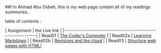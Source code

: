 ##I'm Ahmad Abu Osbeh, this is my web page contain all of my readings summuries..

table of contents :

|     Assignment    |     the Live link                         |
|---------------------------------------------------------------|
|       Read01      | [The Coder's Computer](read01.md)         |
|       Read02a     | [Learning Markdown](read02a.md)           |
|       Read02b     | [Revisions and the cloud](read02b.md)     |
|       Read03      | [Structure web pages with HTML](read03.md)|
